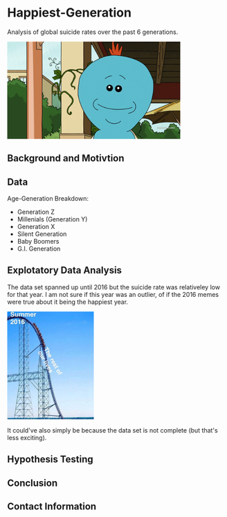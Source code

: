 # Happiest-Generation
Analysis of global suicide rates over the past 6 generations. 

<img src="images/Meseeks.gif" alt="drawing" width="400"/>



## Background and Motivtion


## Data
Age-Generation Breakdown:
+ Generation Z
+ Millenials (Generation Y)
+ Generation X
+ Silent Generation
+ Baby Boomers
+ G.I. Generation


## Explotatory Data Analysis
The data set spanned up until 2016 but the suicide rate was relativeley low for that year. I am not sure if this year was an outlier, of if the 2016 memes were true about it being the happiest year.

<img src="images/summer2016meme2.jpg" alt="drawing" width="200"/>

It could've also simply be because the data set is not complete (but that's less exciting). 

## Hypothesis Testing

## Conclusion

## Contact Information